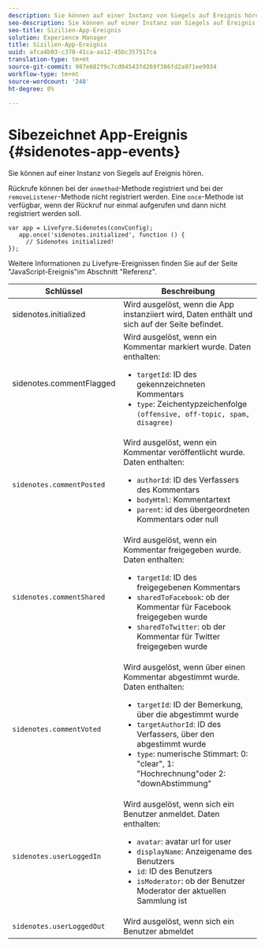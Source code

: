 ```yaml
---
description: Sie können auf einer Instanz von Siegels auf Ereignis hören.
seo-description: Sie können auf einer Instanz von Siegels auf Ereignis hören.
seo-title: Sizilien-App-Ereignis
solution: Experience Manager
title: Sizilien-App-Ereignis
uuid: afca4b03-c370-41ca-aa12-45bc357517ca
translation-type: tm+mt
source-git-commit: 987e682f9c7cd94543fd269f386fd2a971ee9934
workflow-type: tm+mt
source-wordcount: '248'
ht-degree: 0%

---
```



# Sibezeichnet App-Ereignis {#sidenotes-app-events}

Sie können auf einer Instanz von Siegels auf Ereignis hören.

Rückrufe können bei der `onmethod`-Methode registriert und bei der `removeListener`-Methode nicht registriert werden. Eine `once`-Methode ist verfügbar, wenn der Rückruf nur einmal aufgerufen und dann nicht registriert werden soll.

```
var app = Livefyre.Sidenotes(convConfig); 
   app.once('sidenotes.initialized', function () { 
     // Sidenotes initialized!  
});
```

Weitere Informationen zu Livefyre-Ereignissen finden Sie auf der Seite &quot;JavaScript-Ereignis&quot;im Abschnitt &quot;Referenz&quot;.

| Schlüssel | Beschreibung |
|--- |--- |
| sidenotes.initialized | Wird ausgelöst, wenn die App instanziiert wird, Daten enthält und sich auf der Seite befindet. |
| sidenotes.commentFlagged | Wird ausgelöst, wenn ein Kommentar markiert wurde. Daten enthalten: <br><ul><li>`targetId`: ID des gekennzeichneten Kommentars</li><li>`type`: Zeichentypzeichenfolge  `(offensive, off-topic, spam, disagree)`</li></ul> |
| `sidenotes.commentPosted` | Wird ausgelöst, wenn ein Kommentar veröffentlicht wurde. Daten enthalten: <br><ul><li> `authorId`: ID des Verfassers des Kommentars </li><li>`bodyHtml`: Kommentartext </li><li> `parent`: id des übergeordneten Kommentars oder null</li></ul> |
| `sidenotes.commentShared` | Wird ausgelöst, wenn ein Kommentar freigegeben wurde. Daten enthalten: <br><ul><li>`targetId`: ID des freigegebenen Kommentars </li><li> `sharedToFacebook`: ob der Kommentar für Facebook freigegeben wurde </li><li>`sharedToTwitter`: ob der Kommentar für Twitter freigegeben wurde</li></ul> |
| `sidenotes.commentVoted` | Wird ausgelöst, wenn über einen Kommentar abgestimmt wurde. Daten enthalten: <br><ul><li>`targetId`: ID der Bemerkung, über die abgestimmt wurde </li><li> `targetAuthorId`: ID des Verfassers, über den abgestimmt wurde</li><li> `type`: numerische Stimmart: 0: &quot;clear&quot;, 1: &quot;Hochrechnung&quot;oder 2: &quot;downAbstimmung&quot;</li></ul> |
| `sidenotes.userLoggedIn` | Wird ausgelöst, wenn sich ein Benutzer anmeldet. Daten enthalten: <br><ul><li>`avatar`: avatar url for user </li><li>`displayName`: Anzeigename des Benutzers</li><li>`id`: ID des Benutzers</li><li> `isModerator`: ob der Benutzer Moderator der aktuellen Sammlung ist</li></ul> |
| `sidenotes.userLoggedOut` | Wird ausgelöst, wenn sich ein Benutzer abmeldet |
